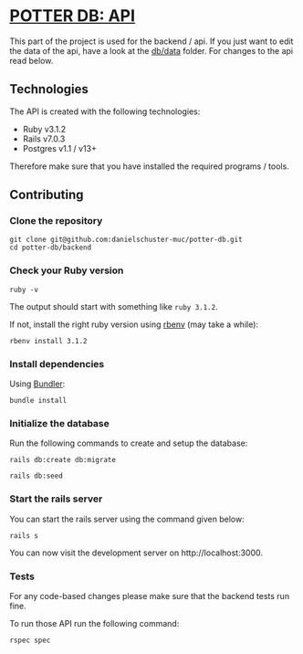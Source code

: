 # [POTTER DB: API](https://potter-db-api.herokuapp.com)

This part of the project is used for the backend / api.
If you just want to edit the data of the api, have a look at the [db/data](db/data) folder.
For changes to the api read below.

## Technologies

The API is created with the following technologies:

- Ruby v3.1.2
- Rails v7.0.3
- Postgres v1.1 / v13+

Therefore make sure that you have installed the required programs / tools.

## Contributing

### Clone the repository

```shell
git clone git@github.com:danielschuster-muc/potter-db.git
cd potter-db/backend
```

### Check your Ruby version

```shell
ruby -v
```

The output should start with something like `ruby 3.1.2`.

If not, install the right ruby version using [rbenv](https://github.com/rbenv/rbenv) (may take a while):

```shell
rbenv install 3.1.2
```

### Install dependencies

Using [Bundler](https://github.com/bundler/bundler):

```shell
bundle install
```

### Initialize the database

Run the following commands to create and setup the database:

```shell
rails db:create db:migrate
```

```shell
rails db:seed
```

### Start the rails server

You can start the rails server using the command given below:

```shell
rails s
```

You can now visit the development server on http://localhost:3000.

### Tests

For any code-based changes please make sure that the backend tests run fine.

To run those API run the following command:

```shell
rspec spec
```
